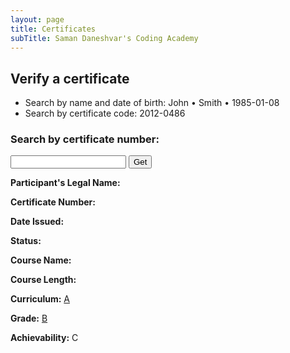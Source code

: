 ```yaml
---
layout: page
title: Certificates
subTitle: Saman Daneshvar's Coding Academy
---
```

## Verify a certificate

- Search by name and date of birth: John • Smith • 1985-01-08
- Search by certificate code: 2012-0486

<!--
| Legal Name | Certificate Code |
| :- | :- |
| John Smith | 2012-0486 |
| Jane Black | 2012-7362 |

&nbsp; | &nbsp;
:- | :-
**Participant's Legal Name** | John Smith
**Certificate Number** | 2012-0486
**Date Issued** | December 5, 2020
**Status** | Valid
**Course Name** | Zero to Intermediate Python Programming
**Course Length** | 18 hours
**Curriculum** | [Z2I Python]()
**Grade** | [Certificate of Participation]()
**Achievability** | 12/12


## Did not find the certificate you were trying to verify?
[Request an official confirmation]() or [report a false claim]().

## Did not find your own certificate?
[Report an issue with the database]() (e.g., false or missing information).

Rest assured that at Saman Daneshvar's Coding Academy records don't go missing! If you have successfully completed a course, you are entitled to a certificate.
-->






<!-- Insert these scripts at the bottom of the HTML, but before you use any Firebase services -->

<!-- Firebase App (the core Firebase SDK) is always required and must be listed first -->
<script defer src="https://www.gstatic.com/firebasejs/8.1.2/firebase-app.js"></script>
<!-- If you enabled Analytics in your project, add the Firebase SDK for Analytics -->
<script defer src="https://www.gstatic.com/firebasejs/8.1.2/firebase-analytics.js"></script>
<!-- Add any other Firebase products that you want to use -->
<script defer src="https://www.gstatic.com/firebasejs/8.1.2/firebase-auth.js"></script>
<script defer src="https://www.gstatic.com/firebasejs/8.1.2/firebase-firestore.js"></script>


<!-- Previously loaded Firebase SDKs -->
<script defer src="{{ site.url }}/assets/js/init-firebase.js"></script>




<h3> Search by certificate number:</h3>
<input id="query_certificate" type="textfield" />
<button id="get_button">Get</button>
<script defer src="{{ site.url }}/assets/js/test_app.js"></script>



<strong>Participant's Legal Name:</strong> <span id="first_name"></span> <span id="last_name"></span>

<strong>Certificate Number:</strong> <span id="certificate_number"></span>

<strong>Date Issued:</strong> <span id="date_of_issue" />

<strong>Status:</strong> <span id="status" />

<strong>Course Name:</strong> <span id="course_name" />

<strong>Course Length:</strong> <span id="course_length" />

<strong>Curriculum:</strong> <a href=""><span id="course_curriculum">A</span></a>

<strong>Grade:</strong> <a href=""><span id="certification_grade">B</span></a>

<strong>Achievability:</strong> <span id="achievability">C</span>
